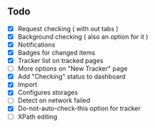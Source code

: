 ## Todo
- [x] Request checking ( with out tabs )
- [x] Background checking ( also an option for it )
- [x] Notifications
- [x] Badges for changed items
- [x] Tracker list on tracked pages
- [ ] More options on "New Tracker" page
- [x] Add "Checking" status to dashboard
- [x] Import
- [x] Configures storages
- [ ] Detect on network failed
- [x] Do-not-auto-check-this option for tracker
- [ ] XPath editing
